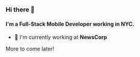 ### Hi there 👋

#### I'm a Full-Stack Mobile Developer working in NYC.

- 🏢 I'm currently working at **NewsCorp**

More to come later!
